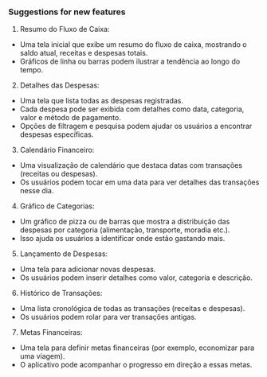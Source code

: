 ### Suggestions for new features

1. Resumo do Fluxo de Caixa:
- Uma tela inicial que exibe um resumo do fluxo de caixa, mostrando o saldo atual, receitas e despesas totais.
- Gráficos de linha ou barras podem ilustrar a tendência ao longo do tempo.
2. Detalhes das Despesas:
- Uma tela que lista todas as despesas registradas.
- Cada despesa pode ser exibida com detalhes como data, categoria, valor e método de pagamento.
- Opções de filtragem e pesquisa podem ajudar os usuários a encontrar despesas específicas.
3. Calendário Financeiro:
- Uma visualização de calendário que destaca datas com transações (receitas ou despesas).
- Os usuários podem tocar em uma data para ver detalhes das transações nesse dia.
4. Gráfico de Categorias:
- Um gráfico de pizza ou de barras que mostra a distribuição das despesas por categoria (alimentação, transporte, moradia etc.).
- Isso ajuda os usuários a identificar onde estão gastando mais.
5. Lançamento de Despesas:
- Uma tela para adicionar novas despesas.
- Os usuários podem inserir detalhes como valor, categoria e descrição.
6. Histórico de Transações:
- Uma lista cronológica de todas as transações (receitas e despesas).
- Os usuários podem rolar para ver transações antigas.
7. Metas Financeiras:
- Uma tela para definir metas financeiras (por exemplo, economizar para uma viagem).
- O aplicativo pode acompanhar o progresso em direção a essas metas.